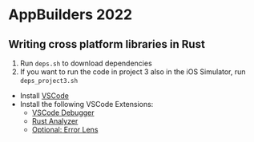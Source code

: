 # AppBuilders 2022

## Writing cross platform libraries in Rust

1. Run `deps.sh` to download dependencies
2. If you want to run the code in project 3 also in the iOS Simulator, run `deps_project3.sh`

- Install [VSCode](https://code.visualstudio.com)
- Install the following VSCode Extensions:
    - [VSCode Debugger](https://marketplace.visualstudio.com/items?itemName=vadimcn.vscode-lldb)
    - [Rust Analyzer](https://marketplace.visualstudio.com/items?itemName=rust-lang.rust-analyzer)
    - [Optional: Error Lens](https://marketplace.visualstudio.com/items?itemName=usernamehw.errorlens)
